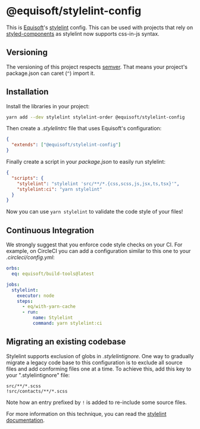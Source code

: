 # @equisoft/stylelint-config

This is [Equisoft](https://equisoft.com)'s [stylelint](https://stylelint.io) config. This can be used with projects that rely on [styled-components](https://www.styled-components.com) as stylelint now supports css-in-js syntax.

## Versioning

The versioning of this project respects [semver](https://semver.org/). That means your project's package.json can caret (`^`) import it.

## Installation

Install the libraries in your project:

```bash
yarn add --dev stylelint stylelint-order @equisoft/stylelint-config
```

Then create a _.stylelintrc_ file that uses Equisoft's configuration:

```json
{
  "extends": ["@equisoft/stylelint-config"]
}
```

Finally create a script in your _package.json_ to easily run stylelint:

```json
{
  "scripts": {
    "stylelint": "stylelint 'src/**/*.{css,scss,js,jsx,ts,tsx}'",
    "stylelint:ci": "yarn stylelint"
  }
}
```

Now you can use `yarn stylelint` to validate the code style of your files!

## Continuous Integration
We strongly suggest that you enforce code style checks on your CI. For example, on CircleCI you can add a configuration similar to this one to your _.circleci/config.yml_:

```yaml
orbs:
  eq: equisoft/build-tools@latest

jobs:
  stylelint:
    executor: node
    steps:
      - eq/with-yarn-cache
      - run:
          name: Stylelint
          command: yarn stylelint:ci
```

## Migrating an existing codebase

Stylelint supports exclusion of globs in _.stylelintignore_. One way to gradually migrate a legacy code base to this configuration is to exclude all source files and add conforming files one at a time. To achieve this, add this key to your ".stylelintignore" file:

```
src/**/*.scss
!src/contacts/**/*.scss
```

Note how an entry prefixed by `!` is added to re-include some source files.

For more information on this technique, you can read the [stylelint documentation](https://stylelint.io/user-guide/ignore-code#files-entirely).
